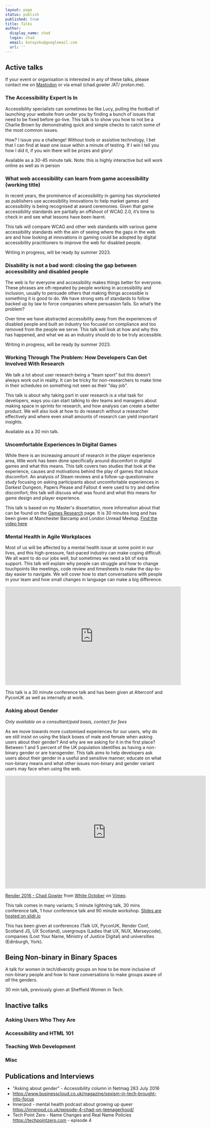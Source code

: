 ```yaml
---
layout: page
status: publish
published: true
title: Talks
author:
  display_name: chad
  login: chad
  email: katayoku@googlemail.com
  url: ''
---
```


## Active talks

If your event or organisation is interested in any of these talks, please contact me on [Mastodon](https://tech.lgbt/@kitation) or via email (chad.gowler /AT/ proton.me).

### The Accessibility Expert Is In

Accessibility specialists can sometimes be like Lucy, pulling the football of launching your website from under you by finding a bunch of issues that need to be fixed before go-live. This talk is to show you how to not be a Charlie Brown by demonstrating quick and simple checks to catch some of the most common issues.

How? I issue you a challenge! Without tools or assistive technology, I bet that I can find at least one issue within a minute of testing. If I win I tell you how I did it, if you win there will be prizes and glory! 

Available as a 30-45 minute talk. Note: this is highly interactive but will work online as well as in person

### What web accessibility can learn from game accessibility (working title)

In recent years, the prominence of accessibility in gaming has skyrocketed as publishers use accessibility innovations to help market games and accessibility is being recognised at award ceremonies. Given that game accessibility standards are partially an offshoot of WCAG 2.0, it’s time to check in and see what lessons have been learnt.

This talk will compare WCAG and other web standards with various game accessibility standards with the aim of seeing where the gaps in the web are and how looking at innovations in gaming could be adopted by digital accessibility practitioners to improve the web for disabled people. 

Writing in progress, will be ready by summer 2023.

### Disability is not a bad word: closing the gap between accessibility and disabled people

The web is for everyone and accessibility makes things better for everyone. These phrases are oft-repeated by people working in accessibility and inclusion, usually to persuade others that making things accessible is something it is good to do. We have strong sets of standards to follow backed up by law to force companies where persuasion fails. So what’s the problem?

Over time we have abstracted accessibility away from the experiences of disabled people and built an industry too focused on compliance and too removed from the people we serve. This talk will look at how and why this has happened, and what we as an industry should do to be truly accessible.

Writing in progress, will be ready by summer 2023.

### Working Through The Problem: How Developers Can Get Involved With Research

We talk a lot about user research being a “team sport” but this doesn’t always work out in reality. It can be tricky for non-researchers to make time in their schedules on something not seen as their “day job”.

This talk is about why taking part in user research is a vital task for developers, ways you can start talking to dev teams and managers about making space in sprints for research, and how analysis can create a better product. We will also look at how to do research without a researcher effectively and where even small amounts of research can yield important insights.

Available as a 30 min talk.

### Uncomfortable Experiences In Digital Games

While there is an increasing amount of research in the player experience area, little work has been done specifically around discomfort in digital games and what this means. This talk covers two studies that look at the experience, causes and motivations behind the play of games that induce discomfort. An analysis of Steam reviews and a follow-up questionnaire study focusing on asking participants about uncomfortable experiences in Darkest Dungeon, Papers Please and Fallout 4 were used to try and define discomfort; this talk will discuss what was found and what this means for game design and player experience.

This talk is based on my Master's dissertation, more information about that can be found on the [Games Research](https://kitation.co.uk/project) page. It is 30 minutes long and has been given at Manchester Barcamp and London Unread Meetup. [Find the video here](https://skillsmatter.com/skillscasts/13397-uncomfortable-experiences-in-digital-games)

### Mental Health in Agile Workplaces

Most of us will be affected by a mental health issue at some point in our lives, and this high-pressure, fast-paced industry can make coping difficult. We all want to do our jobs well, but sometimes we need a bit of extra support.
This talk will explain why people can struggle and how to change touchpoints like meetings, code review and timesheets to make the day-to-day easier to navigate. We will cover how to start conversations with people in your team and how small changes in language can make a big difference.

<iframe width="560" height="315" src="https://www.youtube.com/embed/VRmlSsPA-VY" frameborder="0" allow="accelerometer; autoplay; encrypted-media; gyroscope; picture-in-picture" allowfullscreen></iframe>

This talk is a 30 minute conference talk and has been given at Alterconf and PyconUK as well as internally at work.

### Asking about Gender

*Only available on a consultant/paid basis, contact for fees*

As we move towards more customised experiences for our users, why do we still insist on using the black boxes of male and female when asking users about their gender? And why are we asking for it in the first place? Between 1 and 5 percent of the UK population identifies as having a non-binary gender or are transgender. This talk aims to help developers ask users about their gender in a useful and sensitive manner; educate on what non-binary means and what other issues non-binary and gender variant users may face when using the web.

<iframe src="https://player.vimeo.com/video/166790858" width="640" height="360" frameborder="0" webkitallowfullscreen mozallowfullscreen allowfullscreen></iframe>
<p><a href="https://vimeo.com/166790858">Render 2016 - Chad Gowler</a> from <a href="https://vimeo.com/whiteoctober">White October</a> on <a href="https://vimeo.com">Vimeo</a>.</p>

This talk comes in many variants; 5 minute lightning talk, 30 mins conference talk, 1 hour conference talk and 90 minute workshop. [Slides are hosted on slidr.io](https://slidr.io/kitation/asking-about-gender-merseycode#1)

This has been given at conferences (Talk UX, PyconUK, Render Conf, Scotland JS, UX Scotland), usergroups (Ladies that UX, NUX, Merseycode), companies (Lost Your Name, Ministry of Justice Digital) and universities (Edinburgh, York).

## Being Non-binary in Binary Spaces

A talk for women in tech/diversity groups on how to be more inclusive of non-binary people and how to have conversations to make groups aware of *all* the genders.

30 min talk, previously given at Sheffield Women in Tech.


## Inactive talks

### Asking Users Who They Are
### Accessibility and HTML 101
### Teaching Web Development
### Misc

## Publications and Interviews

* "Asking about gender" - Accessibility column in Netmag 283 July 2016
* <https://www.businesscloud.co.uk/magazine/sexism-in-tech-brought-into-focus>
* Innerpod - mental health podcast about growing up queer <https://innerpod.co.uk/episode-4-chad-on-teenagerhood/>
* Tech Point Zero - Name Changes and Real Name Policies <https://techpointzero.com> - episode 4
